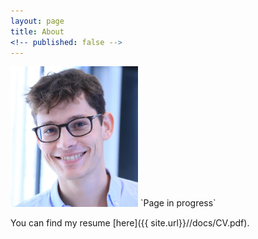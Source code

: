 ```yaml
---
layout: page
title: About
<!-- published: false -->
---
```


<!-- todo: change image size: do it with html .. -->

<!-- <img src="http://lasa.epfl.ch/people/images/portraits/202511.jpg" alt="Nicolas Sommer" style="width:304px;"> -->
<img src="/img/nicolas.JPG" alt="Nicolas Sommer" style="width:204px;">
`Page in progress`

You can find my resume [here]({{ site.url}}//docs/CV.pdf).
<!-- <img src="/img/nicolas.JPG" alt="Nicolas Sommer" style=""> -->

<!-- <p class="message">
  TODO
</p> -->

<!-- In the novel, *The Strange Case of Dr. Jeykll and Mr. Hyde*, Mr. Poole is Dr. Jekyll's virtuous and loyal butler. Similarly, Poole is an upstanding and effective butler that helps you build Jekyll themes. It's made by [@mdo](https://twitter.com/mdo).

There are currently two themes built on Poole:

* [Hyde](http://hyde.getpoole.com)
* [Lanyon](http://lanyon.getpoole.com)

Learn more and contribute on [GitHub](https://github.com/poole).

## Setup

Some fun facts about the setup of this project include:

* Built for [Jekyll](http://jekyllrb.com)
* Developed on GitHub and hosted for free on [GitHub Pages](https://pages.github.com)
* Coded with [Sublime Text 2](http://sublimetext.com), an amazing code editor
* Designed and developed while listening to music like [Blood Bros Trilogy](https://soundcloud.com/maddecent/sets/blood-bros-series)

Have questions or suggestions? Feel free to [open an issue on GitHub](https://github.com/poole/issues/new) or [ask me on Twitter](https://twitter.com/mdo).

Thanks for reading! -->
